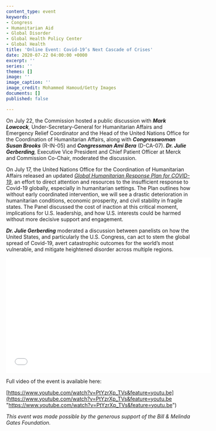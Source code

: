 ```yaml
---
content_type: event
keywords:
- Congress
- Humanitarian Aid
- Global Disorder
- Global Health Policy Center
- Global Health
title: 'Online Event: Covid-19’s Next Cascade of Crises'
date: 2020-07-22 04:00:00 +0000
excerpt: ''
series: ''
themes: []
image: ''
image_caption: ''
image_credit: Mohammed Hamoud/Getty Images
documents: []
published: false

---
```

On July 22, the Commission hosted a public discussion with **_Mark Lowcock_**_,_ Under-Secretary-General for Humanitarian Affairs and Emergency Relief Coordinator and the Head of the United Nations Office for the Coordination of Humanitarian Affairs, along with **_Congresswoman Susan Brooks_** (R-IN-05) and **_Congressman Ami Bera_** (D-CA-07). **_Dr. Julie Gerberding_**_,_ Executive Vice President and Chief Patient Officer at Merck and Commission Co-Chair, moderated the discussion.

On July 17, the United Nations Office for the Coordination of Humanitarian Affairs released an updated [_Global Humanitarian Response Plan for COVID-19_](https://www.unocha.org/sites/unocha/files/GHRP-COVID19_July_update.pdf), an effort to direct attention and resources to the insufficient response to Covid-19 globally, especially in humanitarian settings. The Plan outlines how without early coordinated intervention, we will see a drastic deterioration in humanitarian conditions, economic prosperity, and civil stability in fragile states. The Panel discussed the cost of inaction at this critical moment, implications for U.S. leadership, and how U.S. interests could be harmed without more decisive support and engagement.

**_Dr. Julie Gerberding_** moderated a discussion between panelists on how the United States, and particularly the U.S. Congress, can act to stem the global spread of Covid-19, avert catastrophic outcomes for the world’s most vulnerable, and mitigate heightened disorder across multiple regions.

<div class="video-wrapper post-feature-video"><iframe width="560" height="315" src="[https://www.youtube.com/embed/PtYzrXp_TVs](https://www.youtube.com/embed/PtYzrXp_TVs "https://www.youtube.com/embed/PtYzrXp_TVs")" frameborder="0" allow="accelerometer; autoplay; encrypted-media; gyroscope; picture-in-picture" allowfullscreen></iframe></div>

Full video of the event is available here:

[https://www.youtube.com/watch?v=PtYzrXp_TVs&feature=youtu.be](https://www.youtube.com/watch?v=PtYzrXp_TVs&feature=youtu.be "https://www.youtube.com/watch?v=PtYzrXp_TVs&feature=youtu.be")

_This event was made possible by the generous support of the Bill & Melinda Gates Foundation._